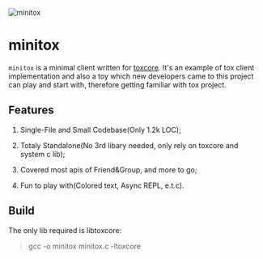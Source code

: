 ![minitox](https://raw.github.com/hqwrong/minitox/master/minitox.jpeg "minitox")

# minitox

`minitox` is a minimal client written for [toxcore](https://github.com/TokTok/c-toxcore).  It's an example of tox client implementation and also a toy which new developers came to this project can play and start with, therefore getting familiar with tox project.

## Features

1. Single-File and Small Codebase(Only 1.2k LOC);

2. Totaly Standalone(No 3rd libary needed, only rely on toxcore and system c lib);

3. Covered most apis of Friend&Group, and more to go;

4. Fun to play with(Colored text, Async REPL, e.t.c).

## Build

The only lib required is libtoxcore:

> gcc -o minitox minitox.c -ltoxcore
